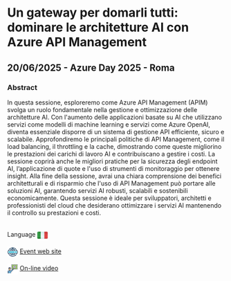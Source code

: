 # Un gateway per domarli tutti: dominare le architetture AI con Azure API Management
##  20/06/2025 - Azure Day 2025 - Roma
### Abstract 
In questa sessione, esploreremo come Azure API Management (APIM) svolga un ruolo fondamentale nella gestione e ottimizzazione delle architetture AI. Con l'aumento delle applicazioni basate su AI che utilizzano servizi come modelli di machine learning e servizi come Azure OpenAI, diventa essenziale disporre di un sistema di gestione API efficiente, sicuro e scalabile. Approfondiremo le principali politiche di API Management, come il load balancing, il throttling e la cache, dimostrando come queste migliorino le prestazioni dei carichi di lavoro AI e contribuiscano a gestire i costi. La sessione coprirà anche le migliori pratiche per la sicurezza degli endpoint AI, l’applicazione di quote e l'uso di strumenti di monitoraggio per ottenere insight. Alla fine della sessione, avrai una chiara comprensione dei benefici architetturali e di risparmio che l'uso di API Management può portare alle soluzioni AI, garantendo servizi AI robusti, scalabili e sostenibili economicamente.
Questa sessione è ideale per sviluppatori, architetti e professionisti del cloud che desiderano ottimizzare i servizi AI mantenendo il controllo su prestazioni e costi.

<br/>
Language <img width="25" src="https://raw.githubusercontent.com/massimobonanni/massimobonanni/master/images/flagitaly.svg" style="vertical-align:middle">

<br/>
<p>
<img width="25" src="https://raw.githubusercontent.com/massimobonanni/massimobonanni/master/images/eventwebsite.svg" style="vertical-align:middle"> 
<a href="https://azureday.it/">Event web site</a>
</p>

<p>
<img width="25" src="https://raw.githubusercontent.com/massimobonanni/massimobonanni/master/images/video.svg" style="vertical-align:middle"> 
<a href="https://www.youtube.com/watch?v=IU0r5vNHTrQ&feature=youtu.be" target="_blank">On-line video</a>
</p> 


